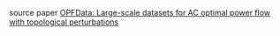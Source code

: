 source paper
[OPFData: Large-scale datasets for AC optimal
power flow with topological perturbations](https://arxiv.org/pdf/2406.07234)
